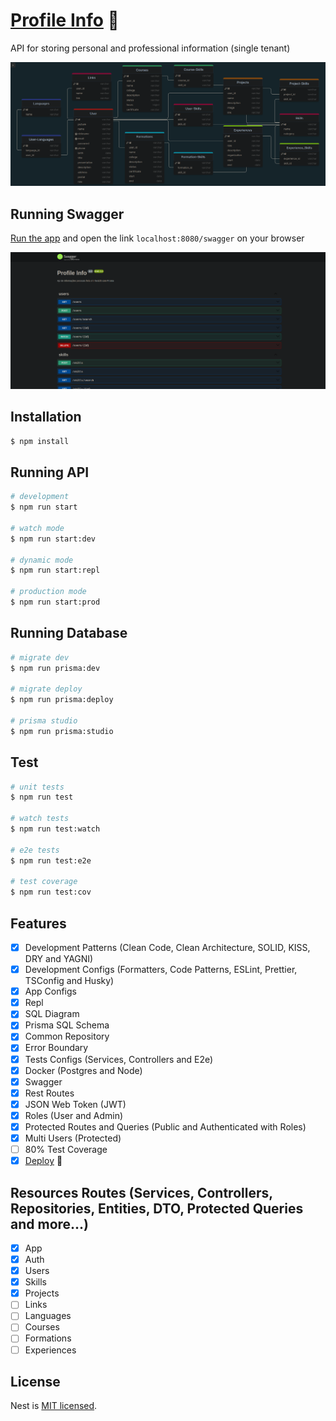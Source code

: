 # [Profile Info](https://yagrrusso-info.onrender.com/swagger) 🚀

API for storing personal and professional information (single tenant)

![modelo](diagram.png)

## Running Swagger

[Run the app](#running-api) and open the link `localhost:8080/swagger` on your browser

![swagger](swagger.png)

## Installation

```bash
$ npm install
```

## Running API

```bash
# development
$ npm run start

# watch mode
$ npm run start:dev

# dynamic mode
$ npm run start:repl

# production mode
$ npm run start:prod
```

## Running Database

```bash
# migrate dev
$ npm run prisma:dev

# migrate deploy
$ npm run prisma:deploy

# prisma studio
$ npm run prisma:studio
```

## Test

```bash
# unit tests
$ npm run test

# watch tests
$ npm run test:watch

# e2e tests
$ npm run test:e2e

# test coverage
$ npm run test:cov
```

## Features

- [x] Development Patterns (Clean Code, Clean Architecture, SOLID, KISS, DRY and YAGNI)
- [x] Development Configs (Formatters, Code Patterns, ESLint, Prettier, TSConfig and Husky)
- [x] App Configs
- [x] Repl
- [x] SQL Diagram
- [x] Prisma SQL Schema
- [x] Common Repository
- [x] Error Boundary
- [x] Tests Configs (Services, Controllers and E2e)
- [x] Docker (Postgres and Node)
- [x] Swagger
- [x] Rest Routes
- [x] JSON Web Token (JWT)
- [x] Roles (User and Admin)
- [x] Protected Routes and Queries (Public and Authenticated with Roles)
- [x] Multi Users (Protected)
- [ ] 80% Test Coverage
- [x] [Deploy](https://yagrrusso-info.onrender.com/swagger) 🚀

## Resources Routes (Services, Controllers, Repositories, Entities, DTO, Protected Queries and more...)

- [x] App
- [x] Auth
- [x] Users
- [x] Skills
- [x] Projects
- [ ] Links
- [ ] Languages
- [ ] Courses
- [ ] Formations
- [ ] Experiences

## License

Nest is [MIT licensed](LICENSE).